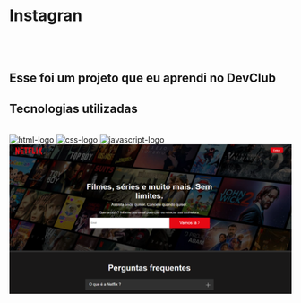 <h1> Instagran </h2>
<br>
<br>
<h2> Esse foi um projeto que eu aprendi no DevClub</h2>
<h2> Tecnologias utilizadas</h2>
<br>
 <img src="https://img.shields.io/badge/HTML5-E34F26?style=for-the-badge&logo=html5&logoColor=white" alt="html-logo" />
 <img src="https://img.shields.io/badge/CSS3-1572B6?style=for-the-badge&logo=css3&logoColor=white" alt="css-logo" />
 <img src="https://img.shields.io/badge/JavaScript-323330?style=for-the-badge&logo=javascript&logoColor=F7DF1E" alt="javascript-logo" />
 <img src="https://github.com/DanielSFarias/Netflix/blob/master/assets/Captura%20de%20tela%202023-01-10%20194351.png?raw=true" >
